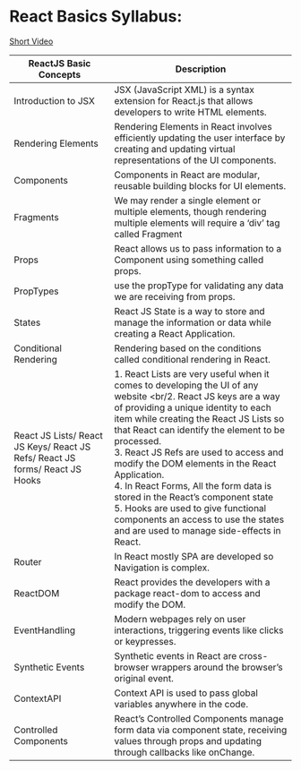 # React Basics Syllabus:

[Short Video](https://www.youtube.com/watch?v=wIyHSOugGGw)

| ReactJS Basic Concepts                                                       | Description                                                                                                                                         |
| ---------------------------------------------------------------------------- | --------------------------------------------------------------------------------------------------------------------------------------------------- |
| Introduction to JSX                                                          | JSX (JavaScript XML) is a syntax extension for React.js that allows developers to write HTML elements.                                              |
| Rendering Elements                                                           | Rendering Elements in React involves efficiently updating the user interface by creating and updating virtual representations of the UI components. |
| Components                                                                   | Components in React are modular, reusable building blocks for UI elements.                                                                          |
| Fragments                                                                    | We may render a single element or multiple elements, though rendering multiple elements will require a ‘div’ tag called Fragment                    |
| Props                                                                        | React allows us to pass information to a Component using something called props.                                                                    |
| PropTypes                                                                    | use the propType for validating any data we are receiving from props.                                                                               |
| States                                                                       | React JS State is a way to store and manage the information or data while creating a React Application.                                             |
| Conditional Rendering                                                        | Rendering based on the conditions called conditional rendering in React.                                                                            |
| React JS Lists/ React JS Keys/ React JS Refs/ React JS forms/ React JS Hooks |1. React Lists are very useful when it comes to developing the UI of any website <br/2. React JS keys are a way of providing a unique identity to each item while creating the React JS Lists so that React can identify the element to be processed.<br/>3. React JS Refs are used to access and modify the DOM elements in the React Application.<br/>4. In React Forms, All the form data is stored in the React’s component state<br/>5. Hooks are used to give functional components an access to use the states and are used to manage side-effects in React. |
| Router | In React mostly SPA are developed so Navigation is complex. |
| ReactDOM | React provides the developers with a package react-dom to access and modify the DOM. |
| EventHandling | Modern webpages rely on user interactions, triggering events like clicks or keypresses. |
| Synthetic Events | Synthetic events in React are cross-browser wrappers around the browser’s original event. |
| ContextAPI | Context API is used to pass global variables anywhere in the code. |
| Controlled Components | React’s Controlled Components manage form data via component state, receiving values through props and updating through callbacks like onChange. |
